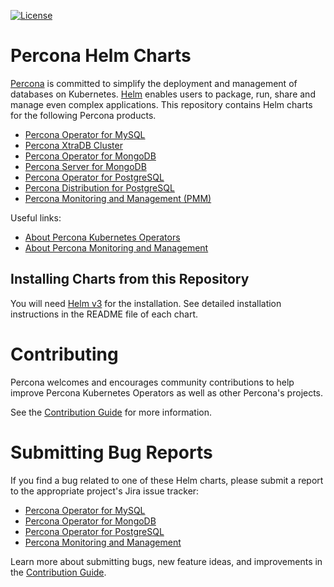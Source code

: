 [![License](https://img.shields.io/badge/License-Apache%202.0-blue.svg)](https://opensource.org/licenses/Apache-2.0)

# Percona Helm Charts

[Percona](https://www.percona.com/) is committed to simplify the deployment and management of databases on Kubernetes. [Helm](https://helm.sh/) enables users to package, run, share and manage even complex applications.
This repository contains Helm charts for the following Percona products.

* [Percona Operator for MySQL](charts/pxc-operator/)
* [Percona XtraDB Cluster](charts/pxc-db/)
* [Percona Operator for MongoDB](charts/psmdb-operator/)
* [Percona Server for MongoDB](charts/psmdb-db/)
* [Percona Operator for PostgreSQL](charts/pg-operator/)
* [Percona Distribution for PostgreSQL](charts/pg-db/)
* [Percona Monitoring and Management (PMM)](charts/pmm/)

Useful links:
* [About Percona Kubernetes Operators](https://www.percona.com/software/percona-kubernetes-operators)
* [About Percona Monitoring and Management](https://www.percona.com/software/database-tools/percona-monitoring-and-management)

## Installing Charts from this Repository

You will need [Helm v3](https://github.com/helm/helm) for the installation. See detailed installation instructions in the README file of each chart.

# Contributing

Percona welcomes and encourages community contributions to help improve Percona Kubernetes Operators as well as other Percona's projects.

See the [Contribution Guide](CONTRIBUTING.md) for more information.

# Submitting Bug Reports

If you find a bug related to one of these Helm charts, please submit a report to the appropriate project's Jira issue tracker:

* [Percona Operator for MySQL](https://jira.percona.com/projects/K8SPXC)
* [Percona Operator for MongoDB](https://jira.percona.com/projects/K8SPSMDB)
* [Percona Operator for PostgreSQL](https://jira.percona.com/projects/K8SPG)
* [Percona Monitoring and Management](https://jira.percona.com/projects/PMM)

Learn more about submitting bugs, new feature ideas, and improvements in the [Contribution Guide](CONTRIBUTING.md).
